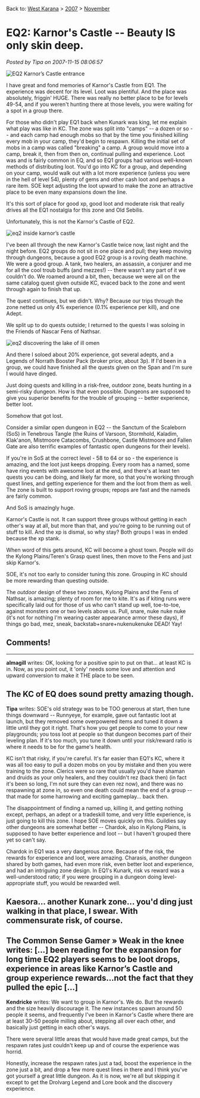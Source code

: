 Back to: [West Karana](/posts/westkarana.md) > [2007](/posts/2007/westkarana.md) > [November](./westkarana.md)
# EQ2: Karnor's Castle -- Beauty IS only skin deep.

*Posted by Tipa on 2007-11-15 08:06:57*

![EQ2 Karnor’s Castle entrance](../../../uploads/2007/11/everquest2-2007-11-02-23-05-36-69.jpg)

I have great and fond memories of Karnor's Castle from EQ1. The experience was decent for its level. Loot was plentiful. And the place was absolutely, friggin' HUGE. There was really no better place to be for levels 49-54, and if you weren't hunting there at those levels, you were waiting for a spot in a group there.

For those who didn't play EQ1 back when Kunark was king, let me explain what play was like in KC. The zone was split into "camps" -- a dozen or so -- and each camp had enough mobs so that by the time you finished killing every mob in your camp, they'd begin to respawn. Killing the initial set of mobs in a camp was called "breaking" a camp. A group would move into a camp, break it, then from then on, continual pulling and experience. Loot was and is fairly common in EQ, and so EQ1 groups had various well-known methods of distributing loot. You'd go into KC for a group, and depending on your camp, would walk out with a lot more experience (unless you were in the hell of level 54), plenty of gems and other cash loot and perhaps a rare item. SOE kept adjusting the loot upward to make the zone an attractive place to be even many expansions down the line.

It's this sort of place for good xp, good loot and moderate risk that really drives all the EQ1 nostalgia for this zone and Old Sebilis.

Unfortunately, this is not the Karnor's Castle of EQ2.

![eq2 inside karnor’s castle](../../../uploads/2007/11/everquest2-2007-11-14-22-41-04-72.jpg)

I've been all through the new Karnor's Castle twice now, last night and the night before. EQ2 groups do not sit in one place and pull; they keep moving through dungeons, because a good EQ2 group is a roving death machine. We were a good group. A tank, two healers, an assassin, a conjurer and me for all the cool troub buffs (and mezzes!) -- there wasn't any part of it we couldn't do. We roamed around a bit, then, because we were all on the same catalog quest given outside KC, evaced back to the zone and went through again to finish that up.

The quest continues, but we didn't. Why? Because our trips through the zone netted us only 4% experience (0.1% experience per kill), and one Adept.

We split up to do quests outside; I returned to the quests I was soloing in the Friends of Nascar Fens of Nathsar.

![eq2 discovering the lake of ill omen](../../../uploads/2007/11/everquest2-2007-11-14-23-49-55-99.jpg)

And there I soloed about 20% experience, got several adepts, and a Legends of Norrath Booster Pack (broker price, about 3p). If I'd been in a group, we could have finished all the quests given on the Span and I'm sure I would have dinged.

Just doing quests and killing in a risk-free, outdoor zone, beats hunting in a semi-risky dungeon. How is that even possible. Dungeons are supposed to give you superior benefits for the trouble of grouping -- better experience, better loot.

Somehow that got lost.

Consider a similar open dungeon in EQ2 -- the Sanctum of the Scaleborn (SoS) in Tenebrous Tangle (the Ruins of Varsoon, Stormhold, Kaladim, Klak'anon, Mistmoore Catacombs, Crushbone, Castle Mistmoore and Fallen Gate are also terrific examples of fantastic open dungeons for their levels).

If you're in SoS at the correct level - 58 to 64 or so - the experience is amazing, and the loot just keeps dropping. Every room has a named, some have ring events with awesome loot at the end, and there's at least ten quests you can be doing, and likely far more, so that you're working through quest lines, and getting experience for them and the loot from them as well. The zone is built to support roving groups; repops are fast and the nameds are fairly common.

And SoS is amazingly huge.

Karnor's Castle is not. It can support three groups without getting in each other's way at all, but more than that, and you're going to be running out of stuff to kill. And the xp is dismal, so why stay? Both groups I was in ended because the xp stank.

When word of this gets around, KC will become a ghost town. People will do the Kylong Plains/Teren's Grasp quest lines, then move to the Fens and just skip Karnor's.

SOE, it's not too early to consider tuning this zone. Grouping in KC should be more rewarding than questing outside.

The *outdoor* design of these two zones, Kylong Plains and the Fens of Nathsar, is amazing; plenty of room for me to kite. It's as if kiting runs were specifically laid out for those of us who can't stand up well, toe-to-toe, against monsters one or two levels above us. Pull, snare, nuke nuke nuke (it's not for nothing I'm wearing caster appearance armor these days), if things go bad, mez, sneak, backstab+snare+nukenukenuke DEAD! Yay!
## Comments!
---
**almagill** writes: OK, looking for a positive spin to put on that... at least KC is in. Now, as you point out, it 'only' needs some love and attention and upward conversion to make it THE place to be seen.

The KC of EQ does sound pretty amazing though.
---
**Tipa** writes: SOE's old strategy was to be TOO generous at start, then tune things downward -- Runnyeye, for example, gave out fantastic loot at launch, but they removed some overpowered items and tuned it down a little until they got it right. That's how you get people to come to your new playgrounds; you toss loot at people so that dungeon becomes part of their leveling plan. If it's too much, you tune it down until your risk/reward ratio is where it needs to be for the game's health.

KC isn't that risky, if you're careful. It's far easier than EQ1's KC, where it was all too easy to pull a dozen mobs on you by mistake and then you were training to the zone. Clerics were so rare that usually you'd have shaman and druids as your only healers, and they couldn't rez (back then) (in fact it's been so long, I'm not sure they can even rez now), and there was no respawning at zone in, so even one death could mean the end of a group -- that made for some harrowing and exciting gameplay... back then.

The disappointment of finding a named up, killing it, and getting nothing except, perhaps, an adept or a tradeskill tome, and very little experience, is just going to kill this zone. I hope SOE moves quickly on this. Guildies say other dungeons are somewhat better -- Chardok, also in Kylong Plains, is supposed to have better experience and loot -- but I haven't grouped there yet so can't say.

Chardok in EQ1 was a very dangerous zone. Because of the risk, the rewards for experience and loot, were amazing. Charasis, another dungeon shared by both games, had even more risk, even better loot and experience, and had an intriguing zone design. In EQ1's Kunark, risk vs reward was a well-understood ratio; if you were grouping in a dungeon doing level-appropriate stuff, you would be rewarded well.

Kaesora... another Kunark zone... you'd ding just walking in that place, I swear. With commensurate risk, of course.
---
**The Common Sense Gamer » Weak in the knee** writes: [...] been reading for the expansion for long time EQ2 players seems to be loot drops, experience in areas like Karnor’s Castle and group experience rewards…not the fact that they pulled the epic [...]
---
**Kendricke** writes: We want to group in Karnor's. We do. But the rewards and the size heavily discourage it. The new instances spawn around 50 people it seems, and frequently I've been in Karnor's Castle where there are at least 30-50 people milling about, stepping all over each other, and basically just getting in each other's ways. 

There were several little areas that would have made great camps, but the respawn rates just couldn't keep up and of course the experience was horrid.

Honestly, increase the respawn rates just a tad, boost the experience in the zone just a bit, and drop a few more quest lines in there and I think you've got yourself a great little dungeon. As it is now, we're all but skipping it except to get the Drolvarg Legend and Lore book and the discovery experience.
